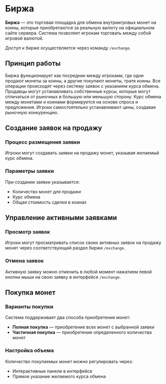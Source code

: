 # Биржа

**Биржа** — это торговая площадка для обмена внутриигровых монет на коины, которые приобретаются за реальную валюту на официальном сайте сервера. Система позволяет игрокам торговать между собой игровой валютой.

Доступ к бирже осуществляется через команду `/exchange`.

## Принцип работы

Биржа функционирует как посредник между игроками, где одни продают монеты за коины, а другие покупают монеты, тратя коины. 
Все операции происходят через систему заявок с указанием курса обмена. Продавцы могут устанавливать собственные курсы, которые могут отличаться от рыночных в большую или меньшую сторону. 
Курс обмена между монетами и коинами формируется на основе спроса и предложения. Игроки самостоятельно устанавливают цены, создавая рыночную конкуренцию.

## Создание заявок на продажу

### Процесс размещения заявки

Игроки могут создавать заявки на продажу монет, указывая желаемый курс обмена.

### Параметры заявки

При создании заявки указывается:
- Количество монет для продажи
- Курс обмена 
- Общая стоимость сделки в коинах

## Управление активными заявками

### Просмотр заявок

Игроки могут просматривать список своих активных заявок на продажу монет через соответствующий раздел биржи `/exchange`.

### Отмена заявок

Активную заявку можно отменить в любой момент нажатием левой кнопки мыши на свою заявку в интерфейсе `/exchange`.

## Покупка монет

### Варианты покупки

Система поддерживает два способа приобретения монет:
- **Полная покупка** — приобретение всех монет с выбранной заявки
- **Частичная покупка** — приобретение определенного количества монет

### Настройка объема

Количество покупаемых монет можно регулировать через:
- Интерактивные панели в интерфейсе
- Прямое указание желаемого курса обмена
